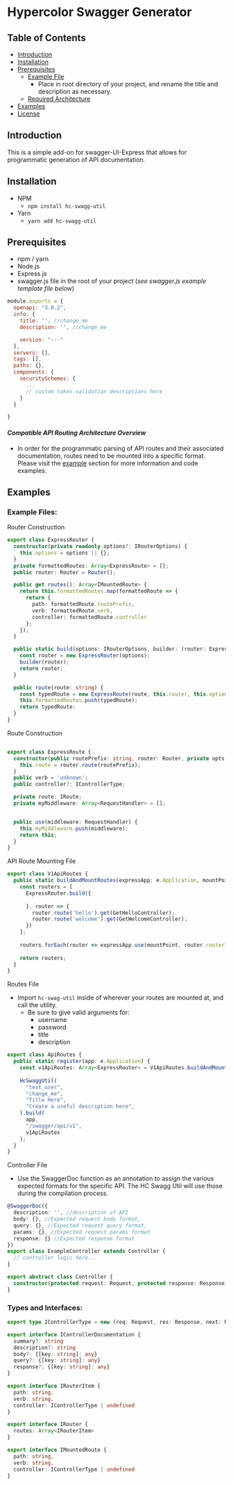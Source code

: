 # Hypercolor Swagger Generator

## Table of Contents
  - [Introduction](#introduction)
  - [Installation](#installation)
  - [Prerequisites](#prerequisites)
    - [Example File](swagger.js)
      - Place in root directory of your project, and rename the title and description as necessary.
    - [Required Architecture](#compatible-api-routing-architecture-overview)
  - [Examples](#examples)
  - [License](LICENSE)

## Introduction
This is a simple add-on for swagger-UI-Express that allows for programmatic generation of API documentation.  


## Installation
  - NPM 
    - `npm install hc-swagg-util`
  - Yarn 
    - `yarn add hc-swagg-util`


## Prerequisites
  - npm / yarn
  - Node.js 
  - Express.js
  - swagger.js file in the root of your project (*see swagger.js example template file below*)
```javascript
module.exports = {
  openapi: "3.0.2",
  info: {
    title: '', //change_me
    description: '', //change_me

    version: "---"
  },
  servers: [],
  tags: [],
  paths: {},
  components: {
    securitySchemes: {
      ...
      // custom token validation descriptions here
    }
  }

}
```
#### *Compatible API Routing Architecture Overview*
- In order for the programmatic parsing of API routes and their associated documentation, routes need to be mounted into a specific format. Please visit the [example](#examples) section for more information and code examples.


## Examples
### Example Files:
Router Construction
```typescript
export class ExpressRouter {
  constructor(private readonly options?: IRouterOptions) {
    this.options = options || {};
  }
  private formattedRoutes: Array<ExpressRoute> = [];
  public router: Router = Router();

  public get routes(): Array<IMountedRoute> {
    return this.formattedRoutes.map(formattedRoute => {
      return {
        path: formattedRoute.routePrefix,
        verb: formattedRoute.verb,
        controller: formattedRoute.controller
      };
    });
  }

  public static build(options: IRouterOptions, builder: (router: ExpressRouter) => void) {
    const router = new ExpressRouter(options);
    builder(router);
    return router;
  }

  public route(route: string) {
    const typedRoute = new ExpressRoute(route, this.router, this.options!);
    this.formattedRoutes.push(typedRoute);
    return typedRoute;
  }
}
```

Route Construction
```typescript

export class ExpressRoute {
  constructor(public routePrefix: string, router: Router, private opts: IRouterOptions) {
    this.route = router.route(routePrefix);
  }
  public verb = 'unknown';
  public controller?: IControllerType;

  private route: IRoute;
  private myMiddleware: Array<RequestHandler> = [];


  public use(middleware: RequestHandler) {
    this.myMiddleware.push(middleware);
    return this;
  }
}
```
API Route Mounting File
```typescript
export class V1ApiRoutes {
  public static buildAndMountRoutes(expressApp: e.Application, mountPoint: string) {
    const routers = [
      ExpressRouter.build({
        
      }, router => {
        router.route('hello').get(GetHelloController);
        router.route('welcome').get(GetWelcomeController);
      })
    ];
    
    routers.forEach(router => expressApp.use(mountPoint, router.router));
    
    return routers;
  }
}
```
Routes File
- Import `hc-swag-util` inside of wherever your routes are mounted at, and call the utility. 
  - Be sure to give valid arguments for:
    - username
    - password
    - title
    - description

```typescript
export class ApiRoutes {
  public static register(app: e.Application) {
    const v1ApiRoutes: Array<ExpressRouter> = V1ApiRoutes.buildAndMountRoutes(app, '/api/v1');
  
    HcSwaggUtil(
      "test_user",
      "change_me",
      "Title Here",
      "Create a useful description here",
    ).build(
      app,
      "/swagger/api/v1",
      v1ApiRoutes
    );
  }
} 

```
Controller File
- Use the SwaggerDoc function as an annotation to assign the various expected formats for the specific API. The HC Swagg Util will use those during the compilation process. 

```typescript
@SwaggerDoc({
  description: '', //description of API
  body: {}, //Expected request body format,
  query: {}, //Expected request query format,
  params: {}, //Expected request params format
  response: {} //Expected response format 
})
export class ExampleController extends Controller {
  // controller logic here...
}

export abstract class Controller {
  constructor(protected request: Request, protected response: Response) {};
}
```

### Types and Interfaces:
``` typescript
export type IControllerType = new (req: Request, res: Response, next: NextFunction) => Controller;

export interface IControllerDocumentation {
  summary?: string
  description?: string
  body?: {[key: string]: any}
  query?: {[key: string]: any}
  response?: {[key: string]: any}
}

export interface IRouterItem {
  path: string,
  verb: string,
  controller: IControllerType | undefined
}

export interface IRouter {
  routes: Array<IRouterItem>
}

export interface IMountedRoute {
  path: string,
  verb: string,
  controller: IControllerType | undefined
}
